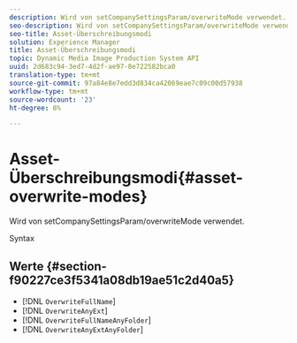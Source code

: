 ```yaml
---
description: Wird von setCompanySettingsParam/overwriteMode verwendet.
seo-description: Wird von setCompanySettingsParam/overwriteMode verwendet.
seo-title: Asset-Überschreibungsmodi
solution: Experience Manager
title: Asset-Überschreibungsmodi
topic: Dynamic Media Image Production System API
uuid: 2d683c94-3ed7-4d2f-ae97-8e722582bca0
translation-type: tm+mt
source-git-commit: 97a84e8e7edd3d834ca42069eae7c09c00d57938
workflow-type: tm+mt
source-wordcount: '23'
ht-degree: 8%

---
```



# Asset-Überschreibungsmodi{#asset-overwrite-modes}

Wird von setCompanySettingsParam/overwriteMode verwendet.

Syntax

## Werte {#section-f90227ce3f5341a08db19ae51c2d40a5}

* [!DNL `OverwriteFullName`]
* [!DNL `OverwriteAnyExt`]
* [!DNL `OverwriteFullNameAnyFolder`]
* [!DNL `OverwriteAnyExtAnyFolder`]

